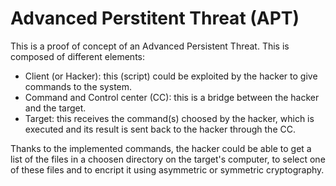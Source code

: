 # Advanced Perstitent Threat (APT)

This is a proof of concept of an Advanced Persistent Threat.
This is composed of different elements:
- Client (or Hacker): this (script) could be exploited by the hacker to give commands to the system.
- Command and Control center (CC): this is a bridge between the hacker and the target.
- Target: this receives the command(s) choosed by the hacker, which is executed and its result is sent back to the hacker through the CC.

Thanks to the implemented commands, the hacker could be able to get a list of the files in a choosen directory on the target's computer, to select one of these files and to encript it using asymmetric or symmetric cryptography. 
